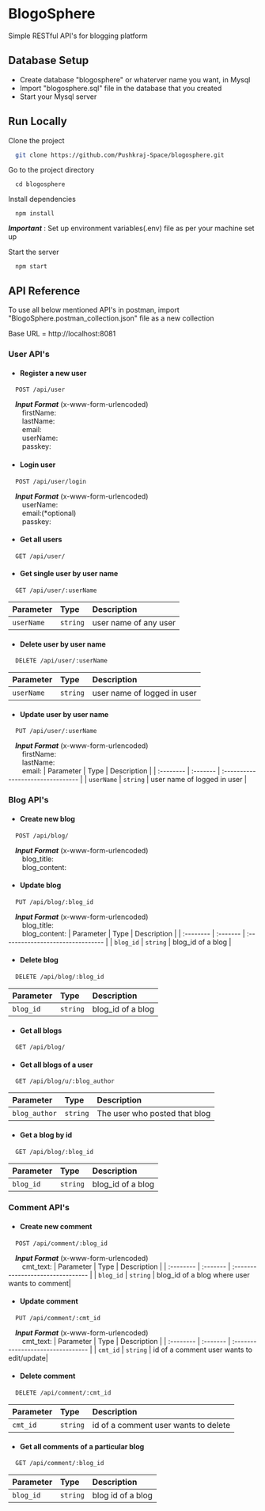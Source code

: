# BlogoSphere
Simple RESTful API's for blogging platform

## Database Setup
* Create database "blogosphere" or whaterver name you want, in Mysql
* Import "blogosphere.sql" file in the database that you created
* Start your Mysql server

## Run Locally

Clone the project

```bash
  git clone https://github.com/Pushkraj-Space/blogosphere.git
```

Go to the project directory

```
  cd blogosphere
```

Install dependencies

```
  npm install
```
***Important*** : Set up environment variables(.env) file as per your machine set up

Start the server

```
  npm start
```


## API Reference

To use all below mentioned API's in postman, 
import "BlogoSphere.postman_collection.json" file as a new collection

Base URL = http://localhost:8081  
### User API's
* #### Register a new user
```
  POST /api/user
```
&emsp;***Input Format*** (x-www-form-urlencoded)\
&emsp;&emsp;firstName:\
&emsp;&emsp;lastName:\
&emsp;&emsp;email:\
&emsp;&emsp;userName:\
&emsp;&emsp;passkey:

* #### Login user
```
  POST /api/user/login
```
&emsp;***Input Format*** (x-www-form-urlencoded)\
&emsp;&emsp;userName:\
&emsp;&emsp;email:(*optional)\
&emsp;&emsp;passkey:

* #### Get all users
```
  GET /api/user/
```

* #### Get single user by user name
```
  GET /api/user/:userName
```
| Parameter | Type     | Description                       |
| :-------- | :------- | :-------------------------------- |
| `userName`      | `string` | user name of any user |

* #### Delete user by user name
```
  DELETE /api/user/:userName
```
| Parameter | Type     | Description                       |
| :-------- | :------- | :-------------------------------- |
| `userName`      | `string` | user name of logged in user |

* #### Update user by user name
```
  PUT /api/user/:userName
```
&emsp;***Input Format*** (x-www-form-urlencoded)\
&emsp;&emsp;firstName:\
&emsp;&emsp;lastName:\
&emsp;&emsp;email:
| Parameter | Type     | Description                       |
| :-------- | :------- | :-------------------------------- |
| `userName`      | `string` | user name of logged in user |

### Blog API's

* #### Create new blog
```
  POST /api/blog/
```
&emsp;***Input Format*** (x-www-form-urlencoded)\
&emsp;&emsp;blog_title:\
&emsp;&emsp;blog_content:

* #### Update blog
```
  PUT /api/blog/:blog_id
```
&emsp;***Input Format*** (x-www-form-urlencoded)\
&emsp;&emsp;blog_title:\
&emsp;&emsp;blog_content:
| Parameter | Type     | Description                       |
| :-------- | :------- | :-------------------------------- |
| `blog_id`      | `string` | blog_id of a blog |

* #### Delete blog
```
  DELETE /api/blog/:blog_id
```

| Parameter | Type     | Description                       |
| :-------- | :------- | :-------------------------------- |
| `blog_id`      | `string` | blog_id of a blog |


* #### Get all blogs
```
  GET /api/blog/
```

* #### Get all blogs of a user
```
  GET /api/blog/u/:blog_author
```

| Parameter | Type     | Description                       |
| :-------- | :------- | :-------------------------------- |
| `blog_author`      | `string` | The user who posted that blog |

* #### Get a blog by id
```
  GET /api/blog/:blog_id
```

| Parameter | Type     | Description                       |
| :-------- | :------- | :-------------------------------- |
| `blog_id`      | `string` | blog_id of a blog|

### Comment API's

* #### Create new comment
```
  POST /api/comment/:blog_id
```
&emsp;***Input Format*** (x-www-form-urlencoded)\
&emsp;&emsp;cmt_text:
| Parameter | Type     | Description                       |
| :-------- | :------- | :-------------------------------- |
| `blog_id`      | `string` | blog_id of a blog where user wants to comment|

* #### Update comment
```
  PUT /api/comment/:cmt_id
```
&emsp;***Input Format*** (x-www-form-urlencoded)\
&emsp;&emsp;cmt_text:
| Parameter | Type     | Description                       |
| :-------- | :------- | :-------------------------------- |
| `cmt_id`      | `string` | id of a comment user wants to edit/update|

* #### Delete comment
```
  DELETE /api/comment/:cmt_id
```

| Parameter | Type     | Description                       |
| :-------- | :------- | :-------------------------------- |
| `cmt_id`      | `string` | id of a comment user wants to delete|

* #### Get all comments of a particular blog
```
  GET /api/comment/:blog_id
```

| Parameter | Type     | Description                       |
| :-------- | :------- | :-------------------------------- |
| `blog_id`      | `string` | blog id of a blog  |
